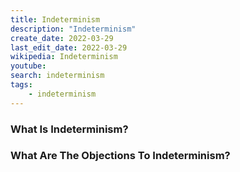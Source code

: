 ```yaml
---
title: Indeterminism
description: "Indeterminism"
create_date: 2022-03-29
last_edit_date: 2022-03-29
wikipedia: Indeterminism
youtube: 
search: indeterminism
tags:
    - indeterminism
---
```

### What Is Indeterminism?

### What Are The Objections To Indeterminism?
